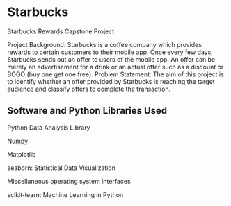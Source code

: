# Starbucks
Starbucks Rewards Capstone Project

Project Background:
Starbucks is a coffee company which provides rewards to certain customers to their mobile app.
Once every few days, Starbucks sends out an offer to users of the mobile app. An offer can be
merely an advertisement for a drink or an actual offer such as a discount or BOGO (buy one get
one free).
Problem Statement:
The aim of this project is to identify whether an offer provided by Starbucks is reaching the
target audience and classify offers to complete the transaction.

## Software and Python Libraries Used


Python Data Analysis Library

Numpy

Matplotlib

seaborn: Statistical Data Visualization

Miscellaneous operating system interfaces

scikit-learn: Machine Learning in Python
